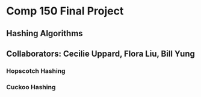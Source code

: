 # Comp 150 Final Project
## Hashing Algorithms
## Collaborators: Cecilie Uppard, Flora Liu, Bill Yung

### Hopscotch Hashing

### Cuckoo Hashing
